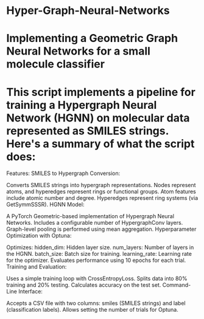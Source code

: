 # Hyper-Graph-Neural-Networks
# Implementing a Geometric Graph Neural Networks for a small molecule classifier
# This script implements a pipeline for training a Hypergraph Neural Network (HGNN) on molecular data represented as SMILES strings. Here's a summary of what the script does:

Features:
SMILES to Hypergraph Conversion:

Converts SMILES strings into hypergraph representations.
Nodes represent atoms, and hyperedges represent rings or functional groups.
Atom features include atomic number and degree.
Hyperedges represent ring systems (via GetSymmSSSR).
HGNN Model:

A PyTorch Geometric-based implementation of Hypergraph Neural Networks.
Includes a configurable number of HypergraphConv layers.
Graph-level pooling is performed using mean aggregation.
Hyperparameter Optimization with Optuna:

Optimizes:
hidden_dim: Hidden layer size.
num_layers: Number of layers in the HGNN.
batch_size: Batch size for training.
learning_rate: Learning rate for the optimizer.
Evaluates performance using 10 epochs for each trial.
Training and Evaluation:

Uses a simple training loop with CrossEntropyLoss.
Splits data into 80% training and 20% testing.
Calculates accuracy on the test set.
Command-Line Interface:

Accepts a CSV file with two columns: smiles (SMILES strings) and label (classification labels).
Allows setting the number of trials for Optuna.
